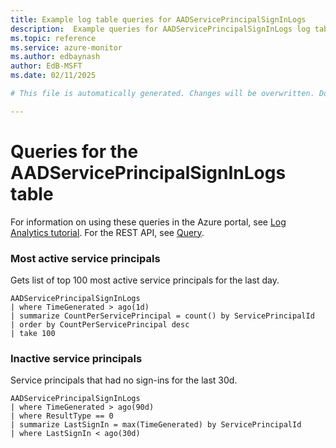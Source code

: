 ```yaml
---
title: Example log table queries for AADServicePrincipalSignInLogs
description:  Example queries for AADServicePrincipalSignInLogs log table
ms.topic: reference
ms.service: azure-monitor
ms.author: edbaynash
author: EdB-MSFT
ms.date: 02/11/2025

# This file is automatically generated. Changes will be overwritten. Do not change this file directly. 

---
```


# Queries for the AADServicePrincipalSignInLogs table

For information on using these queries in the Azure portal, see [Log Analytics tutorial](/azure/azure-monitor/logs/log-analytics-tutorial). For the REST API, see [Query](/rest/api/loganalytics/query).


### Most active service principals  


Gets list of top 100 most active service principals for the last day.  

```query
AADServicePrincipalSignInLogs
| where TimeGenerated > ago(1d)
| summarize CountPerServicePrincipal = count() by ServicePrincipalId
| order by CountPerServicePrincipal desc
| take 100
```



### Inactive service principals  


Service principals that had no sign-ins for the last 30d.  

```query
AADServicePrincipalSignInLogs
| where TimeGenerated > ago(90d)
| where ResultType == 0
| summarize LastSignIn = max(TimeGenerated) by ServicePrincipalId
| where LastSignIn < ago(30d)
```

